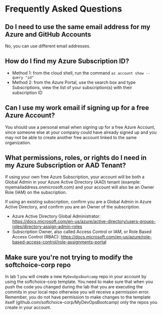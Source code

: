 # Frequently Asked Questions

## Do I need to use the same email address for my Azure and GitHub Accounts

No, you can use different email addresses.

## How do I find my Azure Subscription ID?

- Method 1: from the cloud shell, run the command `az account show --query "id"`
- Method 2: from the Azure Portal, use the search box and type Subscriptions, view the list of your subscription(s) with their subscription ID

## Can I use my work email if signing up for a free Azure Account?

You should use a personal email when signing up for a free Azure Account, since someone else at your company could have already signed up and you may not be able to create another free account linked to the same organization.

## What permissions, roles, or rights do I need in my Azure Subscription or AAD Tenant?

If using your own free Azure Subscription, your account will be both a Global Admin in your Azure Active Directory (AAD) tenant (example: myemailaddress.onmicrosoft.com) and your account will also be an Owner Role (IAM) on the subscription.

If using an existing subscription, confirm you are a Global Admin in Azure Active Directory, and confirm you are an Owner of the subscription.
- Azure Active Directory Global Administrator: https://docs.microsoft.com/en-us/azure/active-directory/users-groups-roles/directory-assign-admin-roles
- Subscription Owner, also called Access Control or IAM, or Role Based Access Control (RBAC): https://docs.microsoft.com/en-us/azure/role-based-access-control/role-assignments-portal

## Make sure you're not trying to modify the softchoice-corp repo

In lab 1 you will create a new `MyDevOpsBootcamp` repo in your account by using the softchoice-corp template. You need to make sure that when you push the code you changed during the lab that you are executing the commits in your local repo otherwise you will receive a permission error. Remember, you do not have permission to make changes to the template itself (github.com/softchoice-corp/MyDevOpsBootcamp) only the repos you create in your account.
